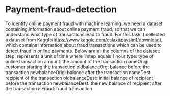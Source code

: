 # Payment-fraud-detection
To identify online payment fraud with machine learning, we need a dataset containing information about online payment fraud, so that we can understand what type of transactions lead to fraud. For this task, I collected a dataset from Kaggle(https://www.kaggle.com/ealaxi/paysim1/download), which contains information about fraud transactions which can be used to detect fraud in online payments. Below are all the columns of the dataset:
step: represents a unit of time where 1 step equals 1 hour
type: type of online transaction
amount: the amount of the transaction
nameOrig: customer starting the transaction
oldbalanceOrg: balance before the transaction
newbalanceOrig: balance after the transaction
nameDest: recipient of the transaction
oldbalanceDest: initial balance of recipient before the transaction
newbalanceDest: the new balance of recipient after the transaction
isFraud: fraud transaction
